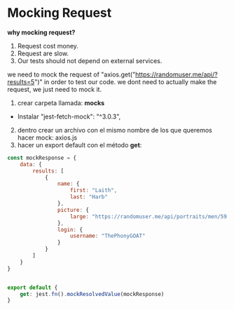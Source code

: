 # Mocking Request

**why mocking request?**

1. Request cost money.
2. Request are slow.
3. Our tests should not depend on external services.

we need to mock the request of "axios.get("https://randomuser.me/api/?results=5")" in order to test our code.
we dont need to actually  make the request, we just need to mock it.


1. crear carpeta llamada: __mocks__
  * Instalar "jest-fetch-mock": "^3.0.3",
2. dentro crear un archivo con el mismo nombre de los que queremos hacer mock: axios.js
3. hacer un export default con el método **get**:

```js
const mockResponse = { 
    data: {
        results: [
            {
                name: {
                    first: "Laith",
                    last: "Harb"
                },
                picture: {
                    large: "https://randomuser.me/api/portraits/men/59.jpg"
                },
                login: {
                    username: "ThePhonyGOAT"
                }
            }
        ]
    }
}


export default {
    get: jest.fn().mockResolvedValue(mockResponse)
}
```